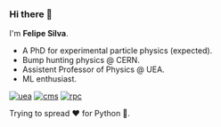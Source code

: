 ### Hi there 👋

I'm **Felipe Silva**. 

- A PhD for experimental particle physics (expected). 
- Bump hunting physics @ CERN.
- Assistent Professor of Physics @ UEA. 
- ML enthusiast.


[![uea](https://img.shields.io/badge/TEACH-RPC-green?style=flat-square)](http://www.uea.edu.br)
[![cms](https://img.shields.io/badge/EXPERIMENT-CMS-red?style=flat-square)](http://cms.web.cern.ch)
[![rpc](https://img.shields.io/badge/SUBSYSTEM-RPC-blue?style=flat-square)](http://cms.web.cern.ch/news/resistive-plate-chambers)

Trying to spread :heart: for Python :snake:.

